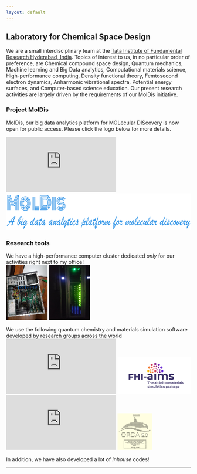 ```yaml
---
layout: default
---
```


## Laboratory for Chemical Space Design
We are a small interdisciplinary team at the [Tata Institute of Fundamental Research Hyderabad, India](https://www.tifrh.res.in/). Topics of interest to us, in no particular order of preference, are Chemical compound space design, Quantum mechanics, Machine learning and Big Data analytics, Computational materials science, High-performance computing, Density functional theory, Femtosecond electron dynamics, Anharmonic vibrational spectra, Potential energy surfaces, and Computer-based science education. Our present research activities are largely driven by the requirements of our MolDis initiative.

### Project MolDis
MolDis, our big data analytics platform for MOLecular DIScovery is now open for public access. Please click the logo below for more details.

![](https://moldis.tifrh.res.in/index.html)
<a href="https://moldis.tifrh.res.in/index.html">
<img src="assets/img/MolDis.png"  height="100">
</a>

### Research tools
We have a high-performance computer cluster dedicated _only_ for our activities right next to my office!    
<img src="assets/img/earth.jpeg"  height="150">
<img src="assets/img/helios.jpeg"  height="150">
       
We use the following quantum chemistry and materials simulation software developed by research groups across the world 
![](https://moldis.tifrh.res.in/index.html)
<a href="https://fhi-aims.org/">
<img src="assets/img/aims.svg"  height="100">
</a>
![](https://moldis.tifrh.res.in/index.html)
<a href="https://orcaforum.kofo.mpg.de/">
<img src="assets/img/orca.png"  height="100">
</a>

In addition, we have also developed a lot of _inhouse_ codes!
 
* * *


